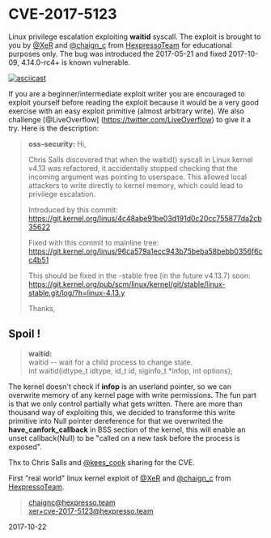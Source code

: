 CVE-2017-5123
===================
Linux privilege escalation exploiting **waitid** syscall.
The exploit is brought to you by [@XeR](https://twitter.com/XeR_0x2A) and [@chaign\_c](https://twitter.com/chaign_c) from [HexpressoTeam](http://hexpresso.github.io/) for educational purposes only.
The bug was introduced the 2017-05-21 and fixed 2017-10-09, 4.14.0-rc4+ is known vulnerable.

[![asciicast](https://asciinema.org/a/BeRNWtrX27yF28CMeflqHQT0H.png)](https://asciinema.org/a/BeRNWtrX27yF28CMeflqHQT0H)

If you are a beginner/intermediate exploit writer you are encouraged to exploit yourself before reading the exploit because it would be a very good exercise with an easy exploit primitive (almost arbitrary write).  We also challenge [@LiveOverflow] (https://twitter.com/LiveOverflow) to give it a try. Here is the description:

> **oss-security:**
> Hi,
> 
> Chris Salls discovered that when the waitid() syscall in Linux kernel  
> v4.13 was refactored, it accidentally stopped checking that the  
> incoming argument was pointing to userspace. This allowed local  
> attackers to write directly to kernel memory, which could lead to  
> privilege escalation.  
>  
> Introduced by this commit:  
> https://git.kernel.org/linus/4c48abe91be03d191d0c20cc755877da2cb35622  
>  
> Fixed with this commit to mainline tree:  
> https://git.kernel.org/linus/96ca579a1ecc943b75beba58bebb0356f6cc4b51  
>   
> This should be fixed in the -stable free (in the future v4.13.7) soon:  
> https://git.kernel.org/pub/scm/linux/kernel/git/stable/linux-stable.git/log/?h=linux-4.13.y  
>   
> Thanks,

Spoil !
-------------


> **waitid:**  
> waitid -- wait for a child process to change state.  
> int waitid(idtype_t idtype, id_t id, siginfo_t *infop, int options);

The kernel doesn't check if **infop** is an userland pointer, so we can overwrite memory of any kernel page with write permissions.
The fun part is that we only control partially what gets written. There are more than thousand way of exploiting this, we decided to transforme this write primitive into Null pointer dereference for that we overwrited the **have_canfork_callback** in BSS section of the kernel, this will enable an unset callback(Null) to be "called on a new task before the process is exposed".

Thx to Chris Salls and [@kees_cook](https://twitter.com/kees_cook) sharing for the CVE.

First "real world" linux kernel exploit of [@XeR](https://twitter.com/XeR_0x2A) and [@chaign\_c](https://twitter.com/chaign_c) from [HexpressoTeam](http://hexpresso.github.io/).

> chaignc@hexpresso.team  
> xer+cve-2017-5123@hexpresso.team  

2017-10-22
